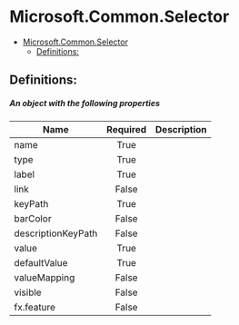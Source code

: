 <a name="microsoft-common-selector"></a>
# Microsoft.Common.Selector
* [Microsoft.Common.Selector](#microsoft-common-selector)
    * [Definitions:](#microsoft-common-selector-definitions)

<a name="microsoft-common-selector-definitions"></a>
## Definitions:
<a name="microsoft-common-selector-definitions-an-object-with-the-following-properties"></a>
##### An object with the following properties
| Name | Required | Description
| ---|:--:|:--:|
|name|True|
|type|True|
|label|True|
|link|False|
|keyPath|True|
|barColor|False|
|descriptionKeyPath|False|
|value|True|
|defaultValue|True|
|valueMapping|False|
|visible|False|
|fx.feature|False|
